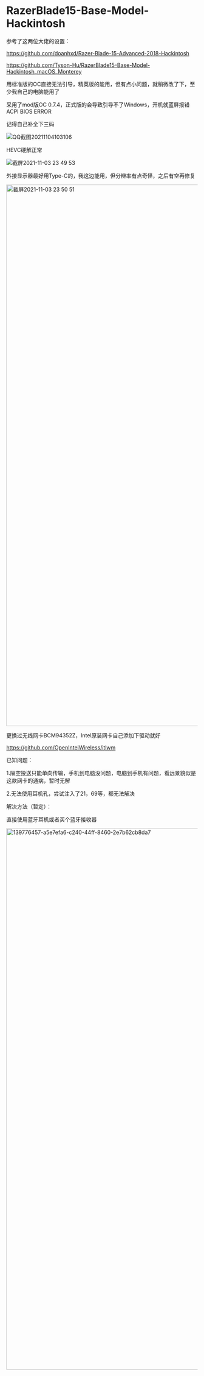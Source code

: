 # RazerBlade15-Base-Model-Hackintosh

参考了这两位大佬的设置：

https://github.com/doanhxd/Razer-Blade-15-Advanced-2018-Hackintosh

https://github.com/Tyson-Hu/RazerBlade15-Base-Model-Hackintosh_macOS_Monterey

用标准版的OC直接无法引导，精英版的能用，但有点小问题，就稍微改了下，至少我自己的电脑能用了

采用了mod版OC 0.7.4，正式版的会导致引导不了Windows，开机就蓝屏报错ACPI BIOS ERROR

记得自己补全下三码

![QQ截图20211104103106](https://user-images.githubusercontent.com/70944645/140248038-a5461053-c2a7-431e-84e7-4b5ed04b782f.jpg)

HEVC硬解正常

![截屏2021-11-03 23 49 53](https://user-images.githubusercontent.com/70944645/140248155-056be1fd-105a-453d-9798-fa553eb7a771.png)

外接显示器最好用Type-C的，我这边能用，但分辨率有点奇怪，之后有空再修复

<img width="1424" alt="截屏2021-11-03 23 50 51" src="https://user-images.githubusercontent.com/70944645/140248248-2394a415-2c42-49b8-8aa6-cb268bb4728e.png">

更换过无线网卡BCM94352Z，Intel原装网卡自己添加下驱动就好

https://github.com/OpenIntelWireless/itlwm

已知问题：

1.隔空投送只能单向传输，手机到电脑没问题，电脑到手机有问题，看远景貌似是这款网卡的通病，暂时无解

2.无法使用耳机孔，尝试注入了21，69等，都无法解决

解决方法（暂定）：

直接使用蓝牙耳机或者买个蓝牙接收器

<img width="1424" alt="139776457-a5e7efa6-c240-44ff-8460-2e7b62cb8da7" src="https://user-images.githubusercontent.com/70944645/140242543-2c0b72e9-d4e0-45a4-b91d-cccd524d00b3.png">
